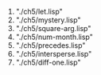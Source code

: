 1.  "./ch5/let.lisp"
2.  "./ch5/mystery.lisp"
3.  "./ch5/square-arg.lisp"
4.  "./ch5/num-month.lisp"
5.  "./ch5/precedes.lisp"
6.  "./ch5/intersperse.lisp"
7.  "./ch5/diff-one.lisp"
